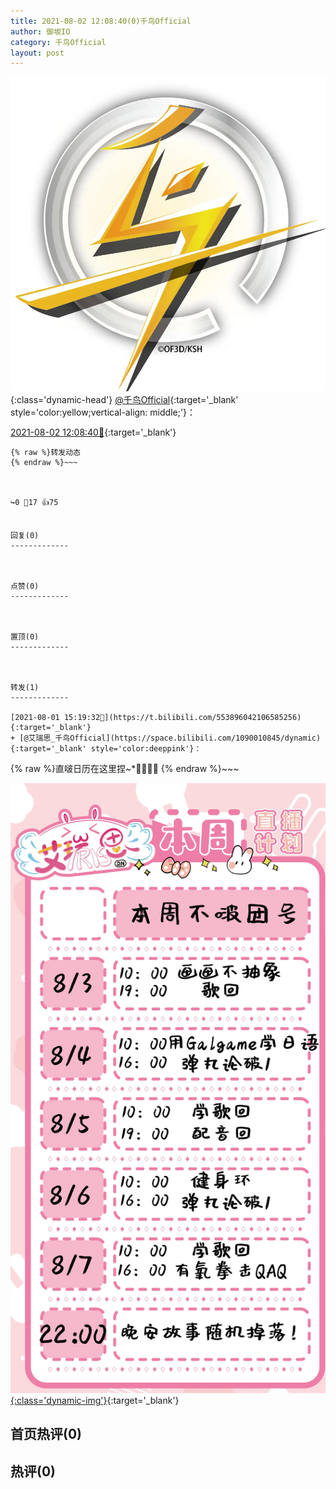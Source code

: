 ```yaml
---
title: 2021-08-02 12:08:40(0)千鸟Official
author: 御坂IO
category: 千鸟Official
layout: post
---
```


![img](/images/d7235309f85c0e1aec9d4ca9b6be983202228f8e.jpg){:class='dynamic-head'}
[@千鸟Official](https://space.bilibili.com/553771121/dynamic){:target='_blank' style='color:yellow;vertical-align: middle;'}：

[2021-08-02 12:08:40🔗](https://t.bilibili.com/554217941319345647){:target='_blank'}

~~~
{% raw %}转发动态
{% endraw %}~~~



↪️0 💬17 👍75


回复(0)
-------------



点赞(0)
-------------



置顶(0)
-------------



转发(1)
-------------

[2021-08-01 15:19:32🔗](https://t.bilibili.com/553896042106585256){:target='_blank'}
+ [@艾瑞思_千鸟Official](https://space.bilibili.com/1090010845/dynamic){:target='_blank' style='color:deeppink'}：
~~~
{% raw %}直啵日历在这里捏~*🍓🍧🍼🥞
{% endraw %}~~~


[![img](/images/f2dd03b1e149c0e3adf5efa379fe7ce9b7d238bc.png){:class='dynamic-img'}](/images/f2dd03b1e149c0e3adf5efa379fe7ce9b7d238bc.png){:target='_blank'}




首页热评(0)
-------------



热评(0)
-------------



